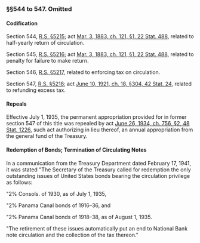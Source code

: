 ### §§544 to 547. Omitted ###

#### Codification ####

Section 544, [R.S. §5215](/statviewer.htm?volume=rs&page=1008); act [Mar. 3, 1883, ch. 121, §1, 22 Stat. 488](/statviewer.htm?volume=22&page=488), related to half-yearly return of circulation.

Section 545, [R.S. §5216](/statviewer.htm?volume=rs&page=1009); act [Mar. 3, 1883, ch. 121, §1, 22 Stat. 488](/statviewer.htm?volume=22&page=488), related to penalty for failure to make return.

Section 546, [R.S. §5217](/statviewer.htm?volume=rs&page=1009), related to enforcing tax on circulation.

Section 547, [R.S. §5218](/statviewer.htm?volume=rs&page=1009); act [June 10, 1921, ch. 18, §304, 42 Stat. 24](/statviewer.htm?volume=42&page=24), related to refunding excess tax.

#### Repeals ####

Effective July 1, 1935, the permanent appropriation provided for in former section 547 of this title was repealed by act [June 26, 1934, ch. 756, §2, 48 Stat. 1226](/statviewer.htm?volume=48&page=1226), such act authorizing in lieu thereof, an annual appropriation from the general fund of the Treasury.

#### Redemption of Bonds; Termination of Circulating Notes ####

In a communication from the Treasury Department dated February 17, 1941, it was stated "The Secretary of the Treasury called for redemption the only outstanding issues of United States bonds bearing the circulation privilege as follows:

"2% Consols. of 1930, as of July 1, 1935,

"2% Panama Canal bonds of 1916–36, and

"2% Panama Canal bonds of 1918–38, as of August 1, 1935.

"The retirement of these issues automatically put an end to National Bank note circulation and the collection of the tax thereon."